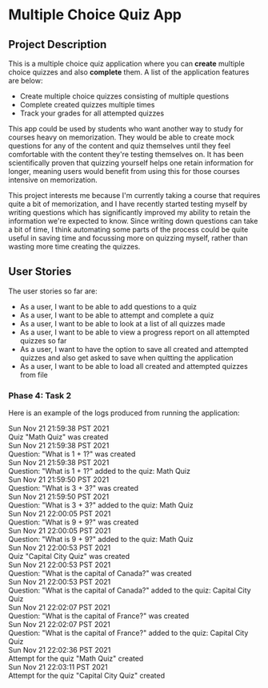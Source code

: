 # Multiple Choice Quiz App

## Project Description

This is a multiple choice quiz application where you can **create** multiple choice quizzes and also 
**complete** them. A list of the application features are below:

- Create multiple choice quizzes consisting of multiple questions
- Complete created quizzes multiple times
- Track your grades for all attempted quizzes

This app could be used by students who want another way to study for courses heavy on memorization. They would be able 
to create mock questions for any of the content and quiz themselves until they feel comfortable with the content 
they're testing themselves on. It has been scientifically proven that quizzing yourself helps one retain information 
for longer, meaning users would benefit from using this for those courses intensive on memorization.

This project interests me because I'm currently taking a course that requires quite a bit of memorization, and I have 
recently started testing myself by writing questions which has significantly improved my ability to retain the 
information we're expected to know. Since writing down questions can take a bit of time, I think automating some parts 
of the process could be quite useful in saving time and focussing more on quizzing myself, 
rather than wasting more time creating the quizzes.

## User Stories

The user stories so far are:

- As a user, I want to be able to add questions to a quiz
- As a user, I want to be able to attempt and complete a quiz
- As a user, I want to be able to look at a list of all quizzes made
- As a user, I want to be able to view a progress report on all attempted quizzes so far
- As a user, I want to have the option to save all created and attempted quizzes and also get asked to save when quitting the application
- As a user, I want to be able to load all created and attempted quizzes from file

### Phase 4: Task 2

Here is an example of the logs produced from running the application:

Sun Nov 21 21:59:38 PST 2021  
Quiz "Math Quiz" was created  
Sun Nov 21 21:59:38 PST 2021  
Question: "What is 1 + 1?" was created  
Sun Nov 21 21:59:38 PST 2021  
Question: "What is 1 + 1?" added to the quiz: Math Quiz  
Sun Nov 21 21:59:50 PST 2021  
Question: "What is 3 + 3?" was created  
Sun Nov 21 21:59:50 PST 2021  
Question: "What is 3 + 3?" added to the quiz: Math Quiz  
Sun Nov 21 22:00:05 PST 2021  
Question: "What is 9 + 9?" was created  
Sun Nov 21 22:00:05 PST 2021  
Question: "What is 9 + 9?" added to the quiz: Math Quiz  
Sun Nov 21 22:00:53 PST 2021  
Quiz "Capital City Quiz" was created  
Sun Nov 21 22:00:53 PST 2021  
Question: "What is the capital of Canada?" was created  
Sun Nov 21 22:00:53 PST 2021  
Question: "What is the capital of Canada?" added to the quiz: Capital City Quiz  
Sun Nov 21 22:02:07 PST 2021  
Question: "What is the capital of France?" was created  
Sun Nov 21 22:02:07 PST 2021  
Question: "What is the capital of France?" added to the quiz: Capital City Quiz  
Sun Nov 21 22:02:36 PST 2021  
Attempt for the quiz "Math Quiz" created  
Sun Nov 21 22:03:11 PST 2021  
Attempt for the quiz "Capital City Quiz" created  